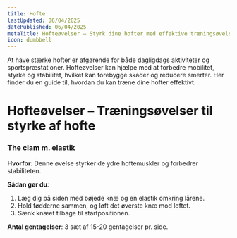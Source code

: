 ```yaml
---
title: Hofte
lastUpdated: 06/04/2025
datePublished: 06/04/2025
metaTitle: Hofteøvelser – Styrk dine hofter med effektive træningsøvelser
icon: dumbbell
---
```


At have stærke hofter er afgørende for både dagligdags aktiviteter og sportspræstationer. Hofteøvelser kan hjælpe med at forbedre mobilitet, styrke og stabilitet, hvilket kan forebygge skader og reducere smerter. Her finder du en guide til, hvordan du kan træne dine hofter effektivt.

# Hofteøvelser – Træningsøvelser til styrke af hofte

### The clam m. elastik

**Hvorfor**: Denne øvelse styrker de ydre hoftemuskler og forbedrer stabiliteten.

**Sådan gør du**:

1. Læg dig på siden med bøjede knæ og en elastik omkring lårene.
2. Hold fødderne sammen, og løft det øverste knæ mod loftet.
3. Sænk knæet tilbage til startpositionen.

**Antal gentagelser**: 3 sæt af 15-20 gentagelser pr. side.
